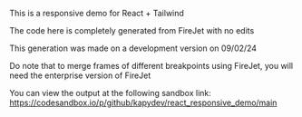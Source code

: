 This is a responsive demo for React + Tailwind

The code here is completely generated from FireJet with no edits

This generation was made on a development version on 09/02/24

Do note that to merge frames of different breakpoints using FireJet, you will need the enterprise version of FireJet

You can view the output at the following sandbox link:
https://codesandbox.io/p/github/kapydev/react_responsive_demo/main